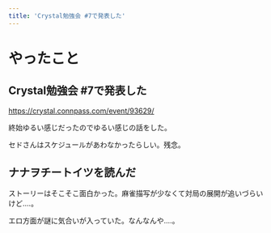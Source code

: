 ```yaml
---
title: 'Crystal勉強会 #7で発表した'
---
```


# やったこと

## Crystal勉強会 #7で発表した

https://crystal.connpass.com/event/93629/

終始ゆるい感じだったのでゆるい感じの話をした。

セドさんはスケジュールがあわなかったらしい。残念。

## ナナヲチートイツを読んだ

ストーリーはそこそこ面白かった。麻雀描写が少なくて対局の展開が追いづらいけど‥‥。

エロ方面が謎に気合いが入っていた。なんなんや‥‥。
